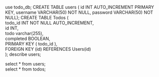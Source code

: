 use todo_db;
CREATE TABLE users (
id INT AUTO_INCREMENT PRIMARY KEY,
username VARCHAR(50) NOT NULL,
password VARCHAR(50) NOT NULL);
CREATE TABLE Todos (  
todo_id INT NOT NULL AUTO_INCREMENT,  
id INT,  
todo varchar(255),  
completed BOOLEAN,  
PRIMARY KEY ( todo_id ),  
FOREIGN KEY (id) REFERENCES Users(id)  
);
describe users;

select \* from users;  
select \* from todos;
